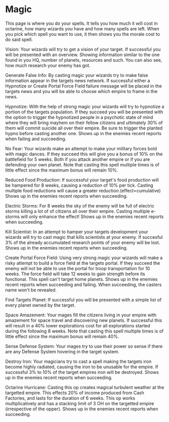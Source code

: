 # Magic

This page is where you do your spells. It tells you how much it will cost in octarine, how many wizards you have and how many spells are left. When you pick which spell you want to use, it then shows you the morale cost to do said spell.

Vision: Your wizards will try to get a vision of your target. If successful you will be presented with an overview. Showing information similar to the one found in you HQ, number of planets, resources and such. You can also see, how much research your enemy has got.

Generate False Info: By casting magic your wizards try to make false information appear in the targets news network. If successful either a Hypnotize or Create Portal Force Field failure message will be placed in the targets news and you will be able to choose which empire to frame in the news.

Hypnotize: With the help of strong magic your wizards will try to hypnotize a portion of the targets population. If they succeed you will be presented with the option to trigger the hypnotized people in a psychotic state of mind where they will bring mayhem on their fellow citizens and ultimately 30% of them will commit suicide all over their empire. Be sure to trigger the planted hypno before casting another one.
Shows up in the enemies recent reports when failing and succeeding.

No Fear: Your wizards make an attempt to make your military forces bold with magic dances. If they succeed this will give you a bonus of 10% on the battlefield for 5 weeks. Both if you attack another empire or if you are defending your own planet.
Note that casting this spell multiple times is of little effect since the maximum bonus will remain 10%.

Reduced Food Production: If successful your target's food production will be hampered for 8 weeks, causing a reduction of 10% per tick. Casting multiple food reductions will cause a greater reduction.(effect=cumulative)
Shows up in the enemies recent reports when succeeding.

Electric Storms: For 8 weeks the sky of the enemy will be full of electric storms killing a lot of of citizens all over their empire. Casting multiple e-storms will only enhance the effect!
Shows up in the enemies recent reports when succeeding.

Kill Scientist: In an attempt to hamper your targets development your wizards will try to cast magic that kills scientists at your enemy. If succesful 3% of the already accumulated research points of your enemy will be lost.
Shows up in the enemies recent reports when succeeding.

Create Portal Force Field: Using very strong magic your wizards will make a risky attempt to build a force field at the targets portal. If they succeed the enemy will not be able to use the portal for troop transportation for 10 weeks. The force field will take 12 weeks to gain strength before its functional. This spell can't target home planets.
Shows up in the enemies recent reports when succeeding and failing. When succeeding, the casters name won't be revealed.

Find Targets Planet: If successful you will be presented with a simple list of every planet owned by the target.

Space Amazement: Your mages fill the citizens living in your empire with amazement for space travel and discovering new planets. If successful this will result in a 40% lower explorations cost for all explorations started during the following 8 weeks.
Note that casting this spell multiple times is of little effect since the maximum bonus will remain 40%.

Sense Defense System: Your mages try to use their power so sense if there are any Defense System hovering in the target system.

Destroy Iron: Your magicians try to cast a spell making the targets iron become highly radiated, causing the iron to be unusable for the empire. If successful 3% to 10% of the target empires iron will be destroyed.
Shows up in the enemies recent reports when succeeding.

Octarine Hurricane: Casting this op creates magical turbulent weather at the targetted empire. This effects 20% of income produced from Cash Factories, and lasts for the duration of 6 weeks. This op works multiplicatively and has a stacking limit of 3 OH on the targetted empire (irrespective of the opper).
Shows up in the enemies recent reports when succeeding. 
